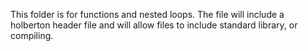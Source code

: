 This folder is for functions and nested loops. The file will include a holberton header file and will allow files to include standard library, or compiling.
